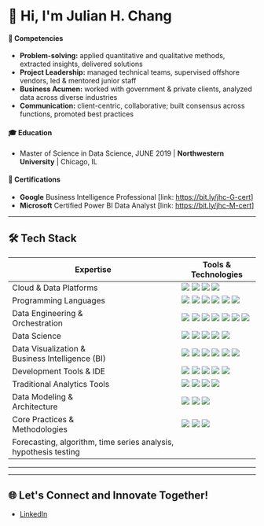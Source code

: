 # 👋 Hi, I'm Julian H. Chang
#### 🧩 Competencies

- **Problem-solving:** applied quantitative and qualitative methods, extracted insights, delivered solutions
- **Project Leadership:** managed technical teams, supervised offshore vendors, led & mentored junior staff
- **Business Acumen:** worked with government & private clients, analyzed data across diverse industries
- **Communication:** client-centric, collaborative; built consensus across functions, promoted best practices

#### 🎓 Education

- Master of Science in Data Science, JUNE 2019   |   **Northwestern University**   |   Chicago, IL

#### 📜 Certifications
- **Google** Business Intelligence Professional [link: https://bit.ly/jhc-G-cert]
- **Microsoft** Certified Power BI Data Analyst [link: https://bit.ly/jhc-M-cert]

---
## 🛠️ Tech Stack

| Expertise                          | Tools & Technologies                                                                                                                                                                                                                                                                                                                                                                                                                      |
| --------------------------------- | ----------------------------------------------------------------------------------------------------------------------------------------------------------------------------------------------------------------------------------------------------------------------------------------------------------------------------------------------------------------------------------------------------------------------------------------- |
| Cloud & Data Platforms | <!-- Amazon Web Services (AWS) --> <img src="https://img.shields.io/static/v1?label=&message=Amazon%20Web%20Services&color=FF9900&style=for-the-badge&messageColor=ffffff">  <!-- Microsoft Azure --><img src="https://img.shields.io/static/v1?label=&message=Microsoft%20Azure&color=0078D4&style=for-the-badge&messageColor=ffffff">  <!-- Databricks --><img src="https://img.shields.io/static/v1?label=&message=Databricks&color=FF3621&style=for-the-badge&messageColor=ffffff">  <!-- Snowflake --><img src="https://img.shields.io/static/v1?label=&message=Snowflake&color=29B5E8&style=for-the-badge&messageColor=ffffff">       |
| Programming Languages      | <!-- Python --><img src="https://img.shields.io/static/v1?label=&message=Python&color=3776AB&style=for-the-badge&messageColor=ffffff">  <!-- R --><img src="https://img.shields.io/static/v1?label=&message=R&color=276DC3&style=for-the-badge&messageColor=ffffff">  <!-- T-SQL --><img src="https://img.shields.io/static/v1?label=&message=T-SQL&color=CC2927&style=for-the-badge&messageColor=ffffff">  <!-- VBA --><img src="https://img.shields.io/static/v1?label=&message=VBA&color=217346&style=for-the-badge&messageColor=ffffff">  <!-- Apps Script --><img src="https://img.shields.io/static/v1?label=&message=Apps%20Script&color=4285F4&style=for-the-badge&messageColor=ffffff">  <!-- BigQuery --><img src="https://img.shields.io/static/v1?label=&message=BigQuery&color=4285F4&style=for-the-badge&messageColor=ffffff">                                                         |
| Data Engineering &<br> Orchestration              | <!-- Apache Spark -->  <img src="https://img.shields.io/static/v1?label=&message=Apache%20Spark&color=E25A1C&style=for-the-badge&messageColor=ffffff">    <!-- Data Engineering -->  <img src="https://img.shields.io/static/v1?label=&message=Data%20Engineering&color=2E8B57&style=for-the-badge&messageColor=ffffff">    <!-- Data Factory (Azure) -->  <img src="https://img.shields.io/static/v1?label=&message=Data%20Factory&color=0078D4&style=for-the-badge&messageColor=ffffff">    <!-- PySpark -->  <img src="https://img.shields.io/static/v1?label=&message=PySpark&color=E25A1C&style=for-the-badge&messageColor=ffffff">    <!-- Spark SQL -->  <img src="https://img.shields.io/static/v1?label=&message=Spark%20SQL&color=E25A1C&style=for-the-badge&messageColor=ffffff">    <!-- CI/CD pipelines -->  <img src="https://img.shields.io/static/v1?label=&message=CI/CD%20Pipelines&color=2088FF&style=for-the-badge&messageColor=ffffff">    <!-- ETL/ELT best practices -->  <img src="https://img.shields.io/static/v1?label=&message=ETL/ELT%20Best%20Practices&color=6A5ACD&style=for-the-badge&messageColor=ffffff">                                                                                                              |
| Data Science              | <!-- Pandas -->  <img src="https://img.shields.io/static/v1?label=&message=Pandas&color=150458&style=for-the-badge&messageColor=ffffff">    <!-- NumPy -->  <img src="https://img.shields.io/static/v1?label=&message=NumPy&color=013243&style=for-the-badge&messageColor=ffffff">    <!-- Jupyter Notebook -->  <img src="https://img.shields.io/static/v1?label=&message=Jupyter%20Notebook&color=F37626&style=for-the-badge&messageColor=ffffff">    <!-- SciPy -->  <img src="https://img.shields.io/static/v1?label=&message=SciPy&color=8CAAE6&style=for-the-badge&messageColor=ffffff">    <!-- Scikit-learn -->  <img src="https://img.shields.io/static/v1?label=&message=Scikit-learn&color=F7931E&style=for-the-badge&messageColor=ffffff">                                                                                                                       |
| Data Visualization &<br> Business Intelligence (BI)                | <!-- Power BI -->  <img src="https://img.shields.io/static/v1?label=&message=Power%20BI&color=F2C811&style=for-the-badge&messageColor=000000">    <!-- Tableau -->  <img src="https://img.shields.io/static/v1?label=&message=Tableau&color=E97627&style=for-the-badge&messageColor=ffffff">    <!-- Looker -->  <img src="https://img.shields.io/static/v1?label=&message=Looker&color=4285F4&style=for-the-badge&messageColor=ffffff">    <!-- Matplotlib -->  <img src="https://img.shields.io/static/v1?label=&message=Matplotlib&color=11557C&style=for-the-badge&messageColor=ffffff">    <!-- Seaborn -->  <img src="https://img.shields.io/static/v1?label=&message=Seaborn&color=388E3C&style=for-the-badge&messageColor=ffffff">    <!-- Storytelling with Data -->  <img src="https://img.shields.io/static/v1?label=&message=Storytelling%20with%20Data&color=9C27B0&style=for-the-badge&messageColor=ffffff">                                                                                                                         |
| Development Tools & IDE                |  <!-- Git -->  <img src="https://img.shields.io/static/v1?label=&message=Git&color=F05032&style=for-the-badge&messageColor=ffffff">    <!-- Visual Studio -->  <img src="https://img.shields.io/static/v1?label=&message=Visual%20Studio&color=5C2D91&style=for-the-badge&messageColor=ffffff">    <!-- VS Code -->  <img src="https://img.shields.io/static/v1?label=&message=VS%20Code&color=007ACC&style=for-the-badge&messageColor=ffffff">    <!-- Azure DevOps -->  <img src="https://img.shields.io/static/v1?label=&message=Azure%20DevOps&color=0078D4&style=for-the-badge&messageColor=ffffff">    <!-- Databricks Notebooks -->  <img src="https://img.shields.io/static/v1?label=&message=Databricks%20Notebooks&color=FF3621&style=for-the-badge&messageColor=ffffff">                                                                                                                    |
| Traditional Analytics Tools                |  <!-- MS Excel -->  <img src="https://img.shields.io/static/v1?label=&message=MS%20Excel&color=217346&style=for-the-badge&messageColor=ffffff">    <!-- Power Query -->  <img src="https://img.shields.io/static/v1?label=&message=Power%20Query&color=F2C811&style=for-the-badge&messageColor=000000">    <!-- Pivot Tables -->  <img src="https://img.shields.io/static/v1?label=&message=Pivot%20Tables&color=217346&style=for-the-badge&messageColor=ffffff">    <!-- DAX (Data Analysis Expressions) -->  <img src="https://img.shields.io/static/v1?label=&message=DAX&color=F2C811&style=for-the-badge&messageColor=000000">                                                                                                                    |
| Data Modeling &<br> Architecture                |  <!-- Dimensional modeling -->  <img src="https://img.shields.io/static/v1?label=&message=Dimensional%20Modeling&color=4A90E2&style=for-the-badge&messageColor=ffffff">    <!-- Star schema -->  <img src="https://img.shields.io/static/v1?label=&message=Star%20Schema&color=6B73FF&style=for-the-badge&messageColor=ffffff">    <!-- Data warehousing concepts -->  <img src="https://img.shields.io/static/v1?label=&message=Data%20Warehousing%20Concepts&color=1F4E79&style=for-the-badge&messageColor=ffffff">                                                                                                                    |
| Core Practices &<br> Methodologies      |  <!-- Agile/Scrum -->  <img src="https://img.shields.io/static/v1?label=&message=Agile/Scrum&color=0052CC&style=for-the-badge&messageColor=ffffff">    <!-- Data Governance -->  <img src="https://img.shields.io/static/v1?label=&message=Data%20Governance&color=8E44AD&style=for-the-badge&messageColor=ffffff">    <!-- Data Quality Frameworks -->  <img src="https://img.shields.io/static/v1?label=&message=Data%20Quality%20Frameworks&color=E74C3C&style=for-the-badge&messageColor=ffffff">    
| Forecasting, algorithm, time series analysis, hypothesis testing      |     
---

---
## 🌐 Let's Connect and Innovate Together!

- [LinkedIn](your-linkedin-url)

